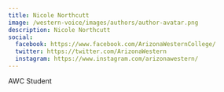 ```yaml
---
title: Nicole Northcutt
image: /western-voice/images/authors/author-avatar.png
description: Nicole Northcutt
social:
  facebook: https://www.facebook.com/ArizonaWesternCollege/
  twitter: https://twitter.com/ArizonaWestern
  instagram: https://www.instagram.com/arizonawestern/
---
```


AWC Student